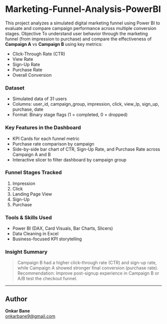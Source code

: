 # Marketing-Funnel-Analysis-PowerBI
This project analyzes a simulated digital marketing funnel using Power BI to evaluate and compare campaign performance across multiple conversion stages.
Objective
To understand user behavior through the marketing funnel (from impression to purchase) and compare the effectiveness of **Campaign A** vs **Campaign B** using key metrics:
- Click-Through Rate (CTR)
- View Rate
- Sign-Up Rate
- Purchase Rate
- Overall Conversion

###  Dataset
- Simulated data of 31 users
- Columns: user_id, campaign_group, impression, click, view_lp, sign_up, purchase, date
- Format: Binary stage flags (1 = completed, 0 = dropped)

### Key Features in the Dashboard
-  KPI Cards for each funnel metric
-  Purchase rate comparison by campaign
-  Side-by-side bar chart of CTR, Sign-Up Rate, and Purchase Rate across Campaign A and B
-  Interactive slicer to filter dashboard by campaign group

### Funnel Stages Tracked
1. Impression
2. Click
3. Landing Page View
4. Sign-Up
5. Purchase

###  Tools & Skills Used
- Power BI (DAX, Card Visuals, Bar Charts, Slicers)
- Data Cleaning in Excel
- Business-focused KPI storytelling


###  Insight Summary
> Campaign B had a higher click-through rate (CTR) and sign-up rate, while Campaign A showed stronger final conversion (purchase rate). Recommendation: Improve post-signup experience in Campaign B or A/B test the checkout funnel.

---

## Author
**Onkar Bane**  
onkarbane9@gmail.com  


